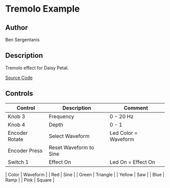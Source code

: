 # Tremolo Example

## Author

Ben Sergentanis

## Description

Tremolo effect for Daisy Petal.

[Source Code](https://github.com/electro-smith/DaisyExamples/tree/master/petal/Tremolo)

## Controls

| Control | Description | Comment |
| --- | --- | --- |
| Knob 3 | Frequency | 0 - 20 Hz | 
| Knob 4 | Depth | 0 - 1 | 
| Encoder Rotate | Select Waveform | Led Color = Waveform | 
| Encoder Press | Reset Waveform to Sine | | 
| Switch 1 | Effect On | Led On = Effect On | 

| Color | Waveform | 
| Red | Sine |
| Green | Triangle |
| Yellow | Saw |
| Blue | Ramp |
| Pink | Square |